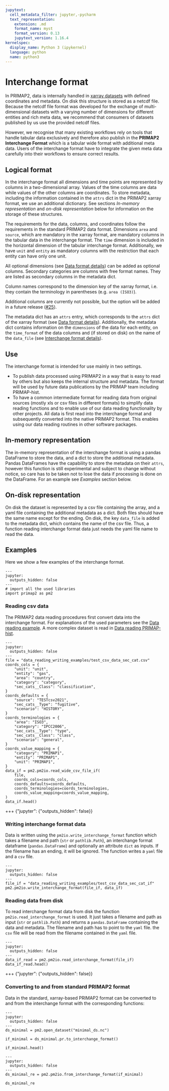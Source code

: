 ```yaml
---
jupytext:
  cell_metadata_filter: jupyter,-pycharm
  text_representation:
    extension: .md
    format_name: myst
    format_version: 0.13
    jupytext_version: 1.16.4
kernelspec:
  display_name: Python 3 (ipykernel)
  language: python
  name: python3
---
```


# Interchange format

In PRIMAP2, data is internally handled in
[xarray datasets](https://xarray.pydata.org/en/stable/data-structures.html#dataset)
with defined coordinates and metadata.
On disk this structure is stored as a netcdf file.
Because the netcdf file format was developed for the exchange of multi-dimensional
datasets with a varying number of dimensions for different entities and rich meta data,
we recommend that consumers of datasets published by us use the provided netcdf files.

However, we recognise that many existing workflows rely on tools that handle tabular
data exclusively and therefore also publish in the **PRIMAP2 Interchange Format** which
is a tabular wide format with additional meta data.
Users of the interchange format have to integrate the given meta data carefully into
their workflows to ensure correct results.

## Logical format
In the interchange format all dimensions and time points are represented by columns in
a two-dimensional array.
Values of the time columns are data while values of the other
columns are coordinates.
To store metadata, including the information contained in
the `attrs` dict in the PRIMAP2 xarray format, we use an additional dictionary.
See sections *In-memory representation* and *on-disk representation* below for
information on the storage of these structures.

The requirements for the data, columns, and coordinates follow the requirements
in the standard PRIMAP2 data format.
Dimensions `area` and `source`, which are mandatory in the xarray format, are mandatory
columns in the tabular data in the interchange format.
The `time` dimension is included in the horizontal
dimension of the tabular interchange format. Additionally, we have `unit` and `entity`
as mandatory columns with the restriction that each entity can have only one unit.

All optional dimensions (see [Data format details](data_format_details)) can be
added as optional columns. Secondary categories are columns with free format names.
They are listed as secondary columns in the metadata dict.

Column names correspond to the dimension key of the xarray format, i.e. they contain
the terminology in parentheses (e.g. `area (ISO3)`).

Additional columns are currently not possible, but the option will be added
in a future release ([#25](https://github.com/pik-primap/primap2/issues/25)).

The metadata dict has an `attrs` entry, which corresponds to the `attrs` dict of the
xarray format (see [Data format details](data_format_details)).
Additionally, the metadata dict contains information on the `dimensions` of the
data for each entity, on the `time_format` of the data columns and (if stored on disk)
on the name of the `data_file`
(see [Interchange format details](interchange_format_details)).

## Use
The interchange format is intended for use mainly in two settings.

* To publish data processed using PRIMAP2 in a way that is easy to read by others but
also keeps the internal structure and metadata. The format will be used by future data
publications by the PRIMAP team including PRIMAP-hist.
* To have a common intermediate format for reading data from original sources (mostly
xls or csv files in different formats) to simplify data reading functions and to enable
use of our data reading functionality by other projects. All data is
first read into the interchange format and subsequently converted into the native
PRIMAP2 format. This enables using our data reading routines in other software
packages.

## In-memory representation
The in-memory representation of the interchange format is using a pandas DataFrame
to store the data, and a dict to store the additional metadata. Pandas DataFrames
have the capability to store the metadata on their `attrs`, however this function
is still experimental and subject to change without notice, so care has to be taken
not to lose the data if processing is done on the DataFrame.
For an example see *Examples* section below.

## On-disk representation
On disk the dataset is represented by a csv file containing the array, and a yaml file
containing the additional metadata as a dict.
Both files should have the same name except for the
ending.
On disk, the key `data_file` is added to the metadata dict, which contains the
name of the csv file.
Thus, a function reading interchange format data just needs the yaml
file name to read the data.

## Examples
Here we show a few examples of the interchange format.

```{code-cell}
---
jupyter:
  outputs_hidden: false
---
# import all the used libraries
import primap2 as pm2
```

### Reading csv data
The PRIMAP2 data reading procedures first convert data into the interchange format.
For explanations of the used parameters see the
[Data reading example](data_reading_writing_examples/test_data_wide). A more complex dataset is
read in [Data reading PRIMAP-hist](data_reading_writing_examples/old-PRIMAP-hist).

```{code-cell}
---
jupyter:
  outputs_hidden: false
---
file = "data_reading_writing_examples/test_csv_data_sec_cat.csv"
coords_cols = {
    "unit": "unit",
    "entity": "gas",
    "area": "country",
    "category": "category",
    "sec_cats__Class": "classification",
}
coords_defaults = {
    "source": "TESTcsv2021",
    "sec_cats__Type": "fugitive",
    "scenario": "HISTORY",
}
coords_terminologies = {
    "area": "ISO3",
    "category": "IPCC2006",
    "sec_cats__Type": "type",
    "sec_cats__Class": "class",
    "scenario": "general",
}
coords_value_mapping = {
    "category": "PRIMAP1",
    "entity": "PRIMAP1",
    "unit": "PRIMAP1",
}
data_if = pm2.pm2io.read_wide_csv_file_if(
    file,
    coords_cols=coords_cols,
    coords_defaults=coords_defaults,
    coords_terminologies=coords_terminologies,
    coords_value_mapping=coords_value_mapping,
)
data_if.head()
```

+++ {"jupyter": {"outputs_hidden": false}}

### Writing interchange format data
Data is written using the `pm2io.write_interchange_format` function which takes a filename
and path (`str` or `pathlib.Path`), an interchange format dataframe (`pandas.DataFrame`)
and optionally an attribute `dict` as inputs. If the filename has an ending, it will be
ignored. The function writes a `yaml` file and a `csv` file.

```{code-cell}
---
jupyter:
  outputs_hidden: false
---
file_if = "data_reading_writing_examples/test_csv_data_sec_cat_if"
pm2.pm2io.write_interchange_format(file_if, data_if)
```

### Reading data from disk
To read interchange format data from disk the function `pm2io.read_interchange_format`
is used. It just takes a filename and path as input (`str` or `pathlib.Path`) and returns
a `pandas.DataFrame` containing the data and metadata. The filename and path has to point
to the `yaml` file. the `csv` file will be read from the filename contained in the `yaml`
file.

```{code-cell}
---
jupyter:
  outputs_hidden: false
---
data_if_read = pm2.pm2io.read_interchange_format(file_if)
data_if_read.head()
```

+++ {"jupyter": {"outputs_hidden": false}}

### Converting to and from standard PRIMAP2 format
Data in the standard, xarray-based PRIMAP2 format can be converted to and from the interchange format with the corresponding functions:

```{code-cell}
---
jupyter:
  outputs_hidden: false
---
ds_minimal = pm2.open_dataset("minimal_ds.nc")

if_minimal = ds_minimal.pr.to_interchange_format()

if_minimal.head()
```

```{code-cell}
---
jupyter:
  outputs_hidden: false
---
ds_minimal_re = pm2.pm2io.from_interchange_format(if_minimal)

ds_minimal_re
```
